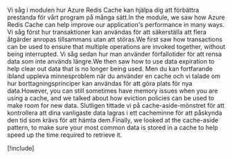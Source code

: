<span data-ttu-id="cc053-101">Vi såg i modulen hur Azure Redis Cache kan hjälpa dig att förbättra prestanda för vårt program på många sätt.</span><span class="sxs-lookup"><span data-stu-id="cc053-101">In the module, we saw how Azure Redis Cache can help improve our application's performance in many ways.</span></span> <span data-ttu-id="cc053-102">Vi såg först hur transaktioner kan användas för att säkerställa att flera åtgärder anropas tillsammans utan att störas.</span><span class="sxs-lookup"><span data-stu-id="cc053-102">We first saw how transactions can be used to ensure that multiple operations are invoked together, without being interrupted.</span></span> <span data-ttu-id="cc053-103">Vi såg sedan hur man använder förfallotider för att rensa data som inte används längre.</span><span class="sxs-lookup"><span data-stu-id="cc053-103">We then saw how to use data expiration to help clear out data that is no longer being used.</span></span> <span data-ttu-id="cc053-104">Men du kan fortfarande ibland uppleva minnesproblem när du använder en cache och vi talade om hur borttagningsprinciper kan användas för att göra plats för nya data.</span><span class="sxs-lookup"><span data-stu-id="cc053-104">However, you can still sometimes have memory issues when you are using a cache, and we talked about how eviction policies can be used to make room for new data.</span></span> <span data-ttu-id="cc053-105">Slutligen tittade vi på cache-aside-mönstret för att kontrollera att dina vanligaste data lagras i ett cacheminne för att påskynda den tid som krävs för att hämta dem.</span><span class="sxs-lookup"><span data-stu-id="cc053-105">Finally, we looked at the cache-aside pattern, to make sure your most common data is stored in a cache to help speed up the time required to retrieve it.</span></span>

<!-- Cleanup sandbox -->
[!include[](../../../includes/azure-sandbox-cleanup.md)]